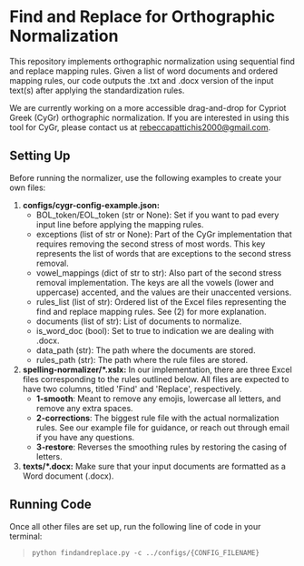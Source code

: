 # Find and Replace for Orthographic Normalization

This repository implements orthographic normalization using sequential find and replace mapping rules. Given a list of word documents and ordered mapping rules, our code outputs the .txt and .docx version of the input text(s) after applying the standardization rules.

We are currently working on a more accessible drag-and-drop for Cypriot Greek (CyGr) orthographic normalization. If you are interested in using this tool for CyGr, please contact us at rebeccapattichis2000@gmail.com.

## Setting Up

Before running the normalizer, use the following examples to create your own files:

1. **configs/cygr-config-example.json:** 
    - BOL_token/EOL_token (str or None): Set if you want to pad every input line before applying the mapping rules.
    - exceptions (list of str or None): Part of the CyGr implementation that requires removing the second stress of most words. This key represents the list of words that are exceptions to the second stress removal.
    - vowel_mappings (dict of str to str): Also part of the second stress removal implementation. The keys are all the vowels (lower and uppercase) accented, and the values are their unaccented versions.
    - rules_list (list of str): Ordered list of the Excel files representing the find and replace mapping rules. See (2) for more explanation.
    - documents (list of str): List of documents to normalize.
    - is_word_doc (bool): Set to true to indication we are dealing with .docx.
    - data_path (str): The path where the documents are stored.
    - rules_path (str): The path where the rule files are stored.
2. **spelling-normalizer/*.xslx:** In our implementation, there are three Excel files corresponding to the rules outlined below. All files are expected to have two columns, titled 'Find' and 'Replace', respectively. 
    - **1-smooth**: Meant to remove any emojis, lowercase all letters, and remove any extra spaces.
    - **2-corrections**: The biggest rule file with the actual normalization rules. See our example file for guidance, or reach out through email if you have any questions.
    - **3-restore**: Reverses the smoothing rules by restoring the casing of letters.
3. **texts/*.docx:** Make sure that your input documents are formatted as a Word document (.docx).

## Running Code

Once all other files are set up, run the following line of code in your terminal:

> `python findandreplace.py -c ../configs/{CONFIG_FILENAME}`
